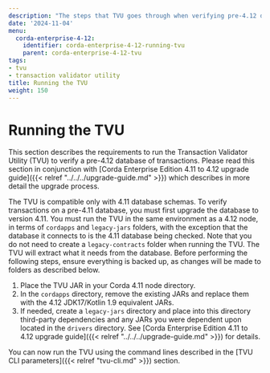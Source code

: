 ```yaml
---
description: "The steps that TVU goes through when verifying pre-4.12 database of transactions."
date: '2024-11-04'
menu:
  corda-enterprise-4-12:
    identifier: corda-enterprise-4-12-running-tvu
    parent: corda-enterprise-4-12-tvu
tags:
- tvu
- transaction validator utility
title: Running the TVU
weight: 150
---
```


# Running the TVU

This section describes the requirements to run the Transaction Validator Utility (TVU) to verify a pre-4.12 database of transactions. Please read this section in conjunction with [Corda Enterprise Edition 4.11 to 4.12 upgrade guide]({{< relref "../../../upgrade-guide.md" >}}) which describes in more detail the upgrade process.

The TVU is compatible only with 4.11 database schemas. To verify transactions on a pre-4.11 database, you must first upgrade the database to version 4.11. You must run the TVU in the same environment as a 4.12 node, in terms of `cordapps` and `legacy-jars` folders, with the exception that the database it connects to is the 4.11 database being checked. Note that you do not need to create a `legacy-contracts` folder when running the TVU. The TVU will extract what it needs from the database. Before performing the following steps, ensure everything is backed up, as changes will be made to folders as described below.

1. Place the TVU JAR in your Corda 4.11 node directory.
2. In the `cordapps` directory, remove the existing JARs and replace them with the 4.12 JDK17/Kotlin 1.9 equivalent JARs.
3. If needed, create a `legacy-jars` directory and place into this directory third-party dependencies and any JARs you were dependent upon located in the `drivers` directory. See [Corda Enterprise Edition 4.11 to 4.12 upgrade guide]({{< relref "../../../upgrade-guide.md" >}}) for details.

You can now run the TVU using the command lines described in the [TVU CLI parameters]({{< relref "tvu-cli.md" >}}) section.
